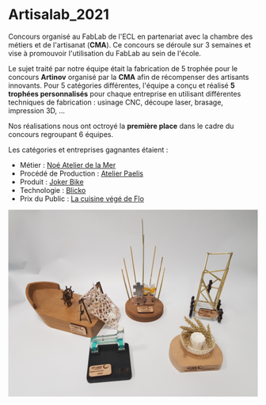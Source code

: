 # Artisalab_2021
Concours organisé au FabLab de l'ECL en partenariat avec la chambre des métiers et de l'artisanat (**CMA**). Ce concours se déroule sur 3 semaines et vise à promouvoir l'utilisation du FabLab au sein de l'école.

Le sujet traité par notre équipe était la fabrication de 5 trophée pour le concours **Artinov** organisé par la **CMA** afin de récompenser des artisants innovants. Pour 5 catégories différentes, l'équipe a conçu et réalisé **5 trophées personnalisés** pour chaque entreprise en utilisant différentes techniques de fabrication : usinage CNC, découpe laser, brasage, impression 3D, ...

Nos réalisations nous ont octroyé la **première place** dans le cadre du concours regroupant 6 équipes.

Les catégories et entreprises gagnantes étaient :
- Métier : [Noé Atelier de la Mer]()
- Procédé de Production : [Atelier Paelis](https://www.paelis.com/fr)
- Produit : [Joker Bike](https://www.jokerbike.fr/)
- Technologie : [Blicko](./Blicko/)
- Prix du Public : [La cuisine végé de Flo](http://lacuisinevegedeflo.com/)

![Trophées](./20211129_181609.jpg)
